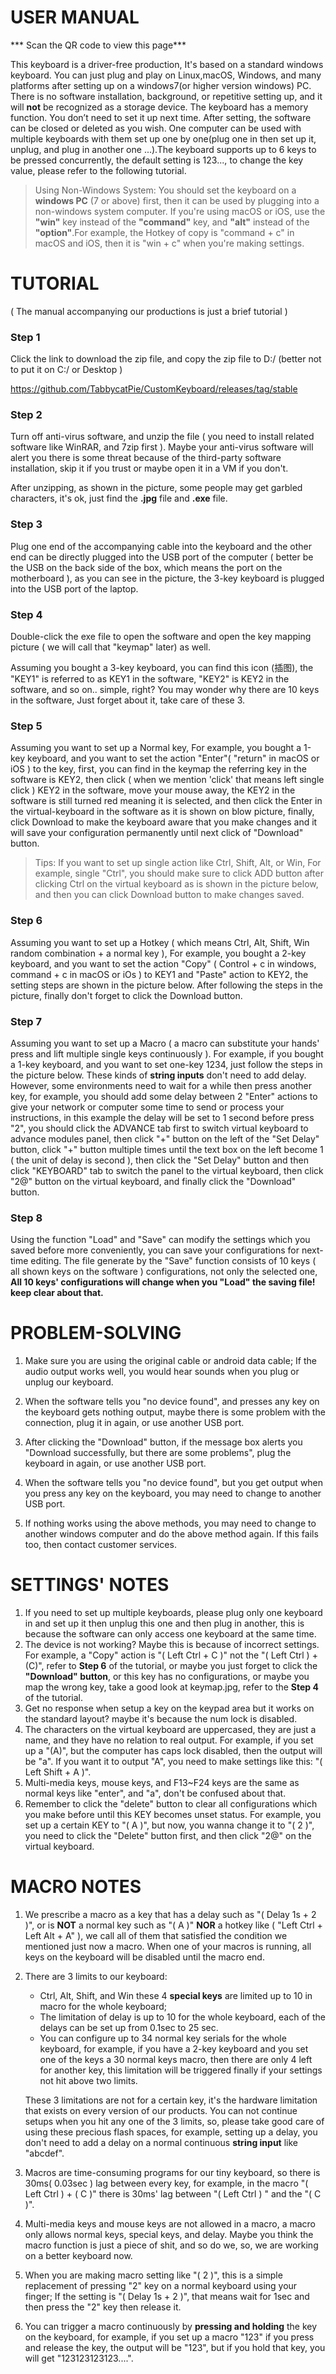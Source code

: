 # USER MANUAL

*** Scan the QR code to view this page***

This keyboard is a driver-free production, It's based on a standard windows keyboard. You can just plug and play on Linux,macOS, Windows, and many platforms after setting up on a windows7(or higher version windows) PC. There is no software installation, background, or repetitive setting up, and it will **not** be recognized as a storage device. The keyboard has a memory function. You don’t need to set it up next time. After setting, the software can be closed or deleted as you wish. One computer can be used with multiple keyboards with them set up one by one(plug one in then set up it, unplug, and plug in another one ...).The keyboard supports up to 6 keys to be pressed concurrently, the default setting is 123..., to change the key value, please refer to the following tutorial.

> Using Non-Windows System: You should set the keyboard on a **windows PC** (7 or above) first, then it can be used by plugging into a non-windows system computer. If you're using macOS or iOS, use the **"win"** key instead of the **"command"** key, and **"alt"** instead of the **"option"**.For example, the Hotkey of copy is "command + c" in macOS and iOS, then it is "win + c" when you're making settings.

# TUTORIAL

( The manual accompanying our productions is just a brief tutorial )

### Step 1

Click the link to download the zip file, and copy the zip file to D:/ (better not to put it on C:/ or Desktop )

https://github.com/TabbycatPie/CustomKeyboard/releases/tag/stable

### Step 2

Turn off anti-virus software, and unzip the file ( you need to install related software like WinRAR, and 7zip first ). Maybe your anti-virus software will alert you there is some threat because of the third-party software installation, skip it if you trust or maybe open it in a VM if you don't.

After unzipping, as shown in the picture, some people may get garbled characters, it's ok, just find the **.jpg** file and **.exe** file.

### Step 3

Plug one end of the accompanying cable into the keyboard and the other end can be directly plugged into the USB port of the computer ( better be the USB on the back side of the box, which means the port on the motherboard ), as you can see in the picture, the 3-key keyboard is plugged into the USB port of the laptop.

### Step 4

Double-click the exe file to open the software and open the key mapping picture ( we will call that "keymap" later) as well.

Assuming you bought a 3-key keyboard, you can find this icon (插图), the "KEY1" is referred to as KEY1 in the software, "KEY2" is KEY2 in the software, and so on.. simple, right? You may wonder why there are 10 keys in the software, Just forget about it, take care of these 3.

### Step 5

Assuming you want to set up a Normal key, For example, you bought a 1-key keyboard, and you want to set the action "Enter"( "return" in macOS or iOS ) to the key, first, you can find in the keymap the referring key in the software is KEY2, then click ( when we mention 'click' that means left single click ) KEY2 in the software, move your mouse away, the KEY2 in the software is still turned red meaning it is selected, and then click the Enter in the virtual-keyboard in the software as it is shown on blow picture, finally, click Download to make the keyboard aware that you make changes and it will save your configuration permanently until next click of "Download" button.



> Tips: If you want to set up single action like Ctrl, Shift, Alt, or Win, For example, single "Ctrl", you should make sure to click ADD button after clicking Ctrl on the virtual keyboard as is shown in the picture below, and then you can click Download button to make changes saved.

### Step 6

Assuming you want to set up a Hotkey ( which means Ctrl, Alt, Shift, Win random combination + a normal key ), For example, you bought a 2-key keyboard, and you want to set the action "Copy" ( Control + c in windows, command + c in macOS or iOs ) to KEY1 and "Paste" action to KEY2, the setting steps are shown in the picture below. After following the steps in the picture, finally don't forget to click the Download button.

### Step 7

Assuming you want to set up a Macro ( a macro can substitute your hands' press and lift multiple single keys continuously ). For example, if you bought a 1-key keyboard, and you want to set one-key 1234, just follow the steps in the picture below. These kinds of **string inputs** don't need to add delay. However, some environments need to wait for a while then press another key, for example, you should add some delay between 2 "Enter" actions to give your network or computer some time to send or process your instructions, in this example the delay will be set to 1 second before press "2", you should click the ADVANCE tab first to switch virtual keyboard to advance modules panel, then click "+" button on the left of the "Set Delay" button, click "+" button multiple times until the text box on the left become 1 ( the unit of delay is second ), then click the "Set Delay" button and then click "KEYBOARD" tab to switch the panel to the virtual keyboard, then click "2@" button on the virtual keyboard, and finally click the "Download" button.

### Step 8

Using the function "Load" and "Save" can modify the settings which you saved before more conveniently, you can save your configurations for next-time editing. The file generate by the "Save" function consists of 10 keys ( all shown keys on the software ) configurations, not only the selected one, **All 10 keys' configurations will change when you "Load" the saving file! keep clear about that.**

# PROBLEM-SOLVING

1. Make sure you are using the original cable or android data cable; If the audio output works well, you would hear sounds when you plug or unplug our keyboard.

2. When the software tells you "no device found", and presses any key on the keyboard gets nothing output, maybe there is some problem with the connection, plug it in again, or use another USB port.
3. After clicking the "Download" button, if the message box alerts you "Download successfully, but there are some problems", plug the keyboard in again, or use another USB port.
4. When the software tells you "no device found", but you get output when you press any key on the keyboard, you may need to change to another USB port. 
5. If nothing works using the above methods, you may need to change to another windows computer and do the above method again. If this fails too, then contact customer services.

# SETTINGS' NOTES

1. If you need to set up multiple keyboards, please plug only one keyboard in and set up it then unplug this one and then plug in another, this is because the software can only access one keyboard at the same time.
2. The device is not working? Maybe this is because of incorrect settings. For example, a "Copy" action is "( Left Ctrl + C )" not the "( Left Ctrl ) + (C)", refer to **Step 6** of the tutorial, or maybe you just forget to click the **"Download" button**, or this key has no configurations, or maybe you map the wrong key, take a good look at keymap.jpg, refer to the **Step 4** of the tutorial.
3. Get no response when setup a key on the keypad area but it works on the standard layout? maybe it's because the num lock is disabled.
4. The characters on the virtual keyboard are uppercased, they are just a name, and they have no relation to real output. For example, if you set up a "(A)", but the computer has caps lock disabled, then the output will be "a". If you want it to output "A", you need to make settings like this: "( Left Shift + A )".
5. Multi-media keys, mouse keys, and F13~F24 keys are the same as normal keys like "enter", and "a", don't be confused about that.
6. Remember to click the "delete" button to clear all configurations which you make before until this KEY becomes unset status. For example, you set up a certain KEY to "( A )", but now, you wanna change it to "( 2 )", you need to click the "Delete" button first, and then click "2@" on the virtual keyboard.

# MACRO NOTES

1. We prescribe a macro as a key that has a delay such as "( Delay 1s + 2 )", or is **NOT** a normal key such as "( A )" **NOR** a hotkey like ( "Left Ctrl + Left Alt + A" ), we call all of them that satisfied the condition we mentioned just now a macro. When one of your macros is running, all keys on the keyboard will be disabled until the macro end.

2. There are 3 limits to our keyboard:

   * Ctrl, Alt, Shift, and Win these 4 **special keys** are limited up to 10 in macro for the whole keyboard;
   * The limitation of delay is up to 10 for the whole keyboard, each of the delays can be set up from 0.1sec  to 25 sec.
   * You can configure up to 34 normal key serials for the whole keyboard, for example, if you have a 2-key keyboard and you set one of the keys a 30 normal keys macro, then there are only 4 left for another key, this limitation will be triggered finally if your settings not hit above two limits.

   These 3 limitations are not for a certain key, it's the hardware limitation that exists on every version of our products. You can not continue setups when you hit any one of the 3 limits, so, please take good care of using these precious flash spaces, for example, setting up a delay, you don't need to add a delay on a normal continuous **string input** like "abcdef".

3. Macros are time-consuming programs for our tiny keyboard, so there is 30ms( 0.03sec ) lag between every key, for example,  in the macro "( Left Ctrl ) + ( C )" there is 30ms' lag between "( Left Ctrl ) " and the "( C )".

4. Multi-media keys and mouse keys are not allowed in a macro, a macro only allows normal keys, special keys, and delay. Maybe you think the macro function is just a piece of shit, and so do we, so, we are working on a better keyboard now.

5. When you are making macro setting like "( 2 )", this is a simple replacement of pressing "2" key on a normal keyboard using your finger; If the setting is "( Delay 1s + 2 )", that means wait for 1sec and then press the "2" key then release it.

6. You can trigger a macro continuously by **pressing and holding** the key on the keyboard, for example, if you set up a macro "123" if you press and release the key, the output will be "123", but if you hold that key, you will get "123123123123....".

   

   

   

   

   
